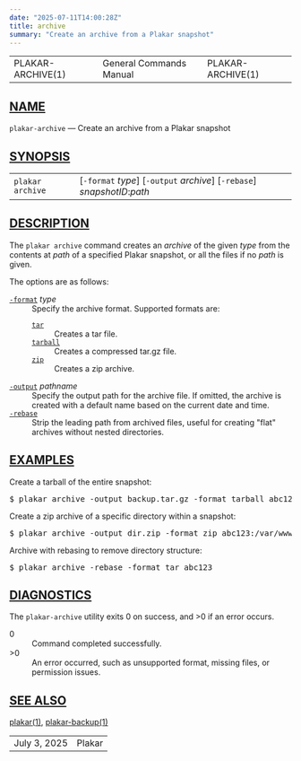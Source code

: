 ```yaml
---
date: "2025-07-11T14:00:28Z"
title: archive
summary: "Create an archive from a Plakar snapshot"
---
```

<table class="head">
  <tr>
    <td class="head-ltitle">PLAKAR-ARCHIVE(1)</td>
    <td class="head-vol">General Commands Manual</td>
    <td class="head-rtitle">PLAKAR-ARCHIVE(1)</td>
  </tr>
</table>
<div class="manual-text">
<section class="Sh">
<h1 class="Sh" id="NAME"><a class="permalink" href="#NAME">NAME</a></h1>
<p class="Pp"><code class="Nm">plakar-archive</code> &#x2014;
    <span class="Nd">Create an archive from a Plakar snapshot</span></p>
</section>
<section class="Sh">
<h1 class="Sh" id="SYNOPSIS"><a class="permalink" href="#SYNOPSIS">SYNOPSIS</a></h1>
<table class="Nm">
  <tr>
    <td><code class="Nm">plakar archive</code></td>
    <td>[<code class="Fl">-format</code> <var class="Ar">type</var>]
      [<code class="Fl">-output</code> <var class="Ar">archive</var>]
      [<code class="Fl">-rebase</code>]
      <var class="Ar">snapshotID</var>:<var class="Ar">path</var></td>
  </tr>
</table>
</section>
<section class="Sh">
<h1 class="Sh" id="DESCRIPTION"><a class="permalink" href="#DESCRIPTION">DESCRIPTION</a></h1>
<p class="Pp">The <code class="Nm">plakar archive</code> command creates an
    <var class="Ar">archive</var> of the given <var class="Ar">type</var> from
    the contents at <var class="Ar">path</var> of a specified Plakar snapshot,
    or all the files if no <var class="Ar">path</var> is given.</p>
<p class="Pp">The options are as follows:</p>
<dl class="Bl-tag">
  <dt id="format"><a class="permalink" href="#format"><code class="Fl">-format</code></a>
    <var class="Ar">type</var></dt>
  <dd>Specify the archive format. Supported formats are:
    <p class="Pp"></p>
    <dl class="Bl-tag Bl-compact">
      <dt id="tar"><a class="permalink" href="#tar"><code class="Cm">tar</code></a></dt>
      <dd>Creates a tar file.</dd>
      <dt id="tarball"><a class="permalink" href="#tarball"><code class="Cm">tarball</code></a></dt>
      <dd>Creates a compressed tar.gz file.</dd>
      <dt id="zip"><a class="permalink" href="#zip"><code class="Cm">zip</code></a></dt>
      <dd>Creates a zip archive.</dd>
    </dl>
  </dd>
  <dt id="output"><a class="permalink" href="#output"><code class="Fl">-output</code></a>
    <var class="Ar">pathname</var></dt>
  <dd>Specify the output path for the archive file. If omitted, the archive is
      created with a default name based on the current date and time.</dd>
  <dt id="rebase"><a class="permalink" href="#rebase"><code class="Fl">-rebase</code></a></dt>
  <dd>Strip the leading path from archived files, useful for creating
      &quot;flat&quot; archives without nested directories.</dd>
</dl>
</section>
<section class="Sh">
<h1 class="Sh" id="EXAMPLES"><a class="permalink" href="#EXAMPLES">EXAMPLES</a></h1>
<p class="Pp">Create a tarball of the entire snapshot:</p>
<div class="Bd Pp Bd-indent Li">
<pre>$ plakar archive -output backup.tar.gz -format tarball abc123</pre>
</div>
<p class="Pp">Create a zip archive of a specific directory within a
  snapshot:</p>
<div class="Bd Pp Bd-indent Li">
<pre>$ plakar archive -output dir.zip -format zip abc123:/var/www</pre>
</div>
<p class="Pp">Archive with rebasing to remove directory structure:</p>
<div class="Bd Pp Bd-indent Li">
<pre>$ plakar archive -rebase -format tar abc123</pre>
</div>
</section>
<section class="Sh">
<h1 class="Sh" id="DIAGNOSTICS"><a class="permalink" href="#DIAGNOSTICS">DIAGNOSTICS</a></h1>
<p class="Pp">The <code class="Nm">plakar-archive</code> utility exits&#x00A0;0
    on success, and&#x00A0;&gt;0 if an error occurs.</p>
<dl class="Bl-tag">
  <dt>0</dt>
  <dd>Command completed successfully.</dd>
  <dt>&gt;0</dt>
  <dd>An error occurred, such as unsupported format, missing files, or
      permission issues.</dd>
</dl>
</section>
<section class="Sh">
<h1 class="Sh" id="SEE_ALSO"><a class="permalink" href="#SEE_ALSO">SEE
  ALSO</a></h1>
<p class="Pp"><a class="Xr" href="../plakar/">plakar(1)</a>,
    <a class="Xr" href="../plakar-backup/">plakar-backup(1)</a></p>
</section>
</div>
<table class="foot">
  <tr>
    <td class="foot-date">July 3, 2025</td>
    <td class="foot-os">Plakar</td>
  </tr>
</table>
